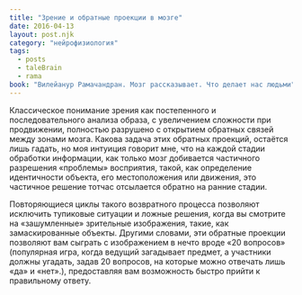 ```yaml
---
title: "Зрение и обратные проекции в мозге"
date: 2016-04-13
layout: post.njk
category: "нейрофизиология"
tags:
  - posts
  - taleBrain
  - rama
book: "Вилейанур Рамачандран. Мозг рассказывает. Что делает нас людьми"
---
```


Классическое понимание зрения как постепенного и последовательного анализа образа, с увеличением сложности при продвижении, полностью разрушено с открытием обратных связей между зонами мозга. Какова задача этих обратных проекций, остаётся лишь гадать, но моя интуиция говорит мне, что на каждой стадии обработки информации, как только мозг добивается частичного разрешения «проблемы» восприятия, такой, как определение идентичности объекта, его местоположения или движения, это частичное решение тотчас отсылается обратно на ранние стадии.

Повторяющиеся циклы такого возвратного процесса позволяют исключить тупиковые ситуации и ложные решения, когда вы смотрите на «зашумленные» зрительные изображения, такие, как замаскированные объекты. Другими словами, эти обратные проекции позволяют вам сыграть с изображением в нечто вроде «20 вопросов» (популярная игра, когда ведущий загадывает предмет, а участники должны угадать, задав 20 вопросов, на которые можно отвечать лишь «да» и «нет».), предоставляя вам возможность быстро прийти к правильному ответу.
